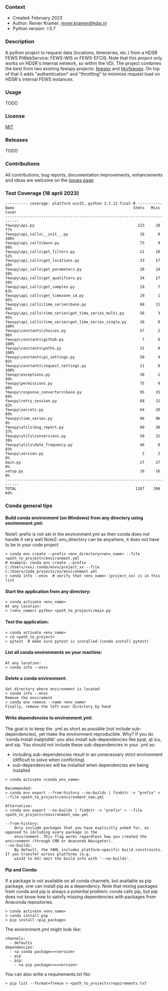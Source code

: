 ### Context
* Created: February 2023
* Author: Renier Kramer, renier.kramer@hdsr.nl
* Python version: >3.7

[hkvfewspy]: https://github.com/HKV-products-services/hkvfewspy
[fewspy]: https://github.com/d2hydro/fewspy
[MIT]: https://github.com/hdsr-mid/hdsr_fewspy/blob/main/LICENSE.txt
[Deltares FEWS PI]: https://publicwiki.deltares.nl/display/FEWSDOC/FEWS+PI+REST+Web+Service
[issues page]: https://github.com/hdsr-mid/hdsr_fewspy/issues

### Description
A python project to request data (locations, timeseries, etc.) from a HDSR FEWS PiWebService: FEWS-WIS or FEWS-EFCIS. 
Note that this project only works on HDSR's internal network, so within the VDI. 
The project combines the best from two existing fewspy projects: [fewspy] and [hkvfewspy]. On top of that it adds 
"authentication" and "throttling" to minimize request load on HDSR's internal FEWS instances.

### Usage 
TODO

### License 
[MIT]

### Releases
TODO

### Contributions
All contributions, bug reports, documentation improvements, enhancements and ideas are welcome on the [issues page].

### Test Coverage (18 april 2023)
```
---------- coverage: platform win32, python 3.7.12-final-0 -----------
Name                                                     Stmts   Miss  Cover
----------------------------------------------------------------------------
fewspy\api.py                                              123     28    77%
fewspy\api_calls\__init__.py                                16      0   100%
fewspy\api_calls\base.py                                    73      9    88%
fewspy\api_calls\get_filters.py                             21     10    52%
fewspy\api_calls\get_locations.py                           33     17    48%
fewspy\api_calls\get_parameters.py                          28     14    50%
fewspy\api_calls\get_qualifiers.py                          34     17    50%
fewspy\api_calls\get_samples.py                             19      7    63%
fewspy\api_calls\get_timezone_id.py                         19      1    95%
fewspy\api_calls\time_series\base.py                        68     11    84%
fewspy\api_calls\time_series\get_time_series_multi.py       56      3    95%
fewspy\api_calls\time_series\get_time_series_single.py      16      0   100%
fewspy\constants\choices.py                                 57      2    96%
fewspy\constants\github.py                                   7      0   100%
fewspy\constants\paths.py                                   21      0   100%
fewspy\constants\pi_settings.py                             50      4    92%
fewspy\constants\request_settings.py                        11      0   100%
fewspy\exceptions.py                                        36      2    94%
fewspy\permissions.py                                       75      9    88%
fewspy\response_converters\base.py                          95     15    84%
fewspy\retry_session.py                                     68     12    82%
fewspy\secrets.py                                           64     20    69%
fewspy\time_series.py                                       96     96     0%
fewspy\utils\bug_report.py                                  60     38    37%
fewspy\utils\conversions.py                                 50     31    38%
fewspy\utils\date_frequency.py                              46      8    83%
fewspy\version.py                                            2      2     0%
main.py                                                     27     27     0%
setup.py                                                    16     16     0%
----------------------------------------------------------------------------
TOTAL                                                     1287    399    69%
```

### Conda general tips
#### Build conda environment (on Windows) from any directory using environment.yml:
Note1: prefix is not set in the environment.yml as then conda does not handle it very well
Note2: env_directory can be anywhere, it does not have to be in your code project
```
> conda env create --prefix <env_directory><env_name> --file <path_to_project>/environment.yml
# example: conda env create --prefix C:/Users/xxx/.conda/envs/project_xx --file C:/Users/code_projects/xx/environment.yml
> conda info --envs  # verify that <env_name> (project_xx) is in this list 
```
#### Start the application from any directory:
```
> conda activate <env_name>
At any location:
> (<env_name>) python <path_to_project>/main.py
```
#### Test the application:
```
> conda activate <env_name>
> cd <path_to_project>
> pytest  # make sure pytest is installed (conda install pytest)
```
#### List all conda environments on your machine:
```
At any location:
> conda info --envs
```
#### Delete a conda environment:
```
Get directory where environment is located 
> conda info --envs
Remove the enviroment
> conda env remove --name <env_name>
Finally, remove the left-over directory by hand
```
#### Write dependencies to environment.yml:
The goal is to keep the .yml as short as possible (not include sub-dependencies), yet make the environment 
reproducible. Why? If you do 'conda install matplotlib' you also install sub-dependencies like pyqt, qt 
icu, and sip. You should not include these sub-dependencies in your .yml as:
- including sub-dependencies result in an unnecessary strict environment (difficult to solve when conflicting)
- sub-dependencies will be installed when dependencies are being installed
```
> conda activate <conda_env_name>

Recommended:
> conda env export --from-history --no-builds | findstr -v "prefix" > --file <path_to_project>/environment_new.yml   

Alternative:
> conda env export --no-builds | findstr -v "prefix" > --file <path_to_project>/environment_new.yml 

--from-history: 
    Only include packages that you have explicitly asked for, as opposed to including every package in the 
    environment. This flag works regardless how you created the environment (through CMD or Anaconda Navigator).
--no-builds:
    By default, the YAML includes platform-specific build constraints. If you transfer across platforms (e.g. 
    win32 to 64) omit the build info with '--no-builds'.
```
#### Pip and Conda:
If a package is not available on all conda channels, but available as pip package, one can install pip as a dependency.
Note that mixing packages from conda and pip is always a potential problem: conda calls pip, but pip does not know 
how to satisfy missing dependencies with packages from Anaconda repositories. 
```
> conda activate <env_name>
> conda install pip
> pip install <pip_package>
```
The environment.yml might look like:
```
channels:
  - defaults
dependencies:
  - <a conda package>=<version>
  - pip
  - pip:
    - <a pip package>==<version>
```
You can also write a requirements.txt file:
```
> pip list --format=freeze > <path_to_project>/requirements.txt
```
